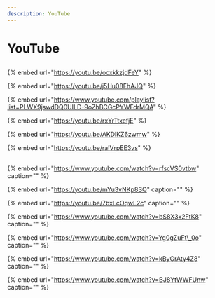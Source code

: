 ```yaml
---
description: YouTube
---
```


# YouTube

##

{% embed url="https://youtu.be/ocxkkzjdFeY" %}

{% embed url="https://youtu.be/j5Hu08FhAJQ" %}

{% embed url="https://www.youtube.com/playlist?list=PLWX9jswdDQ0UILD-9oZhBCGcPYWFdrMQA" %}

{% embed url="https://youtu.be/rxYrTtxefjE" %}

{% embed url="https://youtu.be/AKDlKZ6zwmw" %}

{% embed url="https://youtu.be/raIVrpEE3vs" %}

##

{% embed url="https://www.youtube.com/watch?v=rfscVS0vtbw" caption="" %}

{% embed url="https://youtu.be/mYu3vNKp8SQ" caption="" %}

{% embed url="https://youtu.be/7bxLcOqwL2c" caption="" %}

{% embed url="https://www.youtube.com/watch?v=bS8X3x2FtK8" caption="" %}

{% embed url="https://www.youtube.com/watch?v=Yg0gZuFt\_0o" caption="" %}

{% embed url="https://www.youtube.com/watch?v=kByGrAty4Z8" caption="" %}

{% embed url="https://www.youtube.com/watch?v=BJ8YtWWFUnw" caption="" %}
